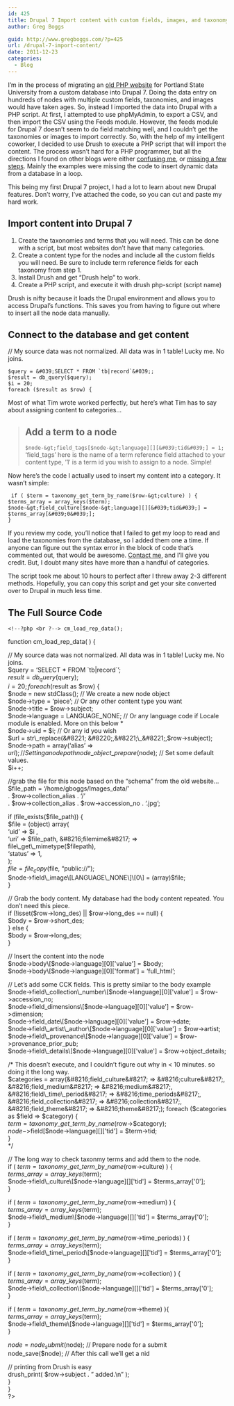 ```yaml
---
id: 425
title: Drupal 7 Import content with custom fields, images, and taxonomy
author: Greg Boggs

guid: http://www.gregboggs.com/?p=425
url: /drupal-7-import-content/
date: 2011-12-23
categories:
  - Blog
---
```

I&#8217;m in the process of migrating an [old PHP website][1] for Portland State University from a custom database into Drupal 7. Doing the data entry on hundreds of nodes with multiple custom fields, taxonomies, and images would have taken ages. So, instead I imported the data into Drupal with a PHP script. At first, I attempted to use phpMyAdmin, to export a CSV, and then import the CSV using the Feeds module. However, the feeds module for Drupal 7 doesn&#8217;t seem to do field matching well, and I couldn&#8217;t get the taxonomies or images to import correctly. So, with the help of my intelligent coworker, I decided to use Drush to execute a PHP script that will import the content. The process wasn&#8217;t hard for a PHP programmer, but all the directions I found on other blogs were either [confusing me][2], or [missing a few steps][3]. Mainly the examples were missing the code to insert dynamic data from a database in a loop.

This being my first Drupal 7 project, I had a lot to learn about new Drupal features. Don&#8217;t worry, I&#8217;ve attached the code, so you can cut and paste my hard work.

## Import content into Drupal 7

  1. Create the taxonomies and terms that you will need. This can be done with a script, but most websites don&#8217;t have that many categories.
  2. Create a content type for the nodes and include all the custom fields you will need. Be sure to include term reference fields for each taxonomy from step 1.
  3. Install Drush and get &#8220;Drush help&#8221; to work.
  4. Create a PHP script, and execute it with drush php-script (script name)

Drush is nifty because it loads the Drupal environment and allows you to access Drupal&#8217;s functions. This saves you from having to figure out where to insert all the node data manually.

## Connect to the database and get content

// My source data was not normalized. All data was in 1 table! Lucky me. No joins.  


    
    $query = &#039;SELECT * FROM `tb|record`&#039;;
    $result = db_query($query);
    $i = 20;
    foreach ($result as $row) {
    

Most of what Tim wrote worked perfectly, but here&#8217;s what Tim has to say about assigning content to categories&#8230;

> ## Add a term to a node
> 
> `$node-&gt;field_tags[$node-&gt;language][][&#039;tid&#039;] = 1;`  
> &#8216;field_tags&#8217; here is the name of a term reference field attached to your content type, &#8217;1&#8242; is a term id you wish to assign to a node. Simple!

Now here&#8217;s the code I actually used to insert my content into a category. It wasn&#8217;t simple:  


     if ( $term = taxonomy_get_term_by_name($row-&gt;culture) ) {
    $terms_array = array_keys($term);
    $node-&gt;field_culture[$node-&gt;language][][&#039;tid&#039;] = $terms_array[&#039;0&#039;];
    }
    

If you review my code, you&#8217;ll notice that I failed to get my loop to read and load the taxonomies from the database, so I added them one a time. If anyone can figure out the syntax error in the block of code that&#8217;s commented out, that would be awesome. [Contact me][4], and I&#8217;ll give you credit. But, I doubt many sites have more than a handful of categories.

The script took me about 10 hours to perfect after I threw away 2-3 different methods. Hopefully, you can copy this script and get your site converted over to Drupal in much less time.

## The Full Source Code

    
    <!--?php <br ?--> cm_load_rep_data();

function cm\_load\_rep_data( ) {

// My source data was not normalized. All data was in 1 table! Lucky me. No joins.  
$query = &#8216;SELECT * FROM \`tb|record\`&#8217;;  
$result = db_query($query);  
$i = 20;  
foreach ($result as $row) {  
$node = new stdClass(); // We create a new node object  
$node->type = &#8216;piece&#8217;; // Or any other content type you want  
$node->title = $row->subject;  
$node->language = LANGUAGE_NONE; // Or any language code if Locale module is enabled. More on this below *  
$node->uid = $i; // Or any id you wish  
$url = str\_replace(&#8221; &#8220;,&#8221;\_&#8221;,$row->subject);  
$node->path = array(&#8216;alias&#8217; => $url) ; // Setting a node path  
node\_object\_prepare($node); // Set some default values.  
$i++;

//grab the file for this node based on the &#8220;schema&#8221; from the old website&#8230;  
$file\_path = &#8216;/home/gboggs/Images\_data/&#8217;  
. $row->collection_alias . &#8216;/&#8217;  
. $row->collection\_alias . $row->accession\_no . &#8216;.jpg&#8217;;

if (file\_exists($file\_path)) {  
$file = (object) array(  
&#8216;uid&#8217; => $i ,  
&#8216;uri&#8217; => $file_path,  
&#8216;filemime&#8217; => file\_get\_mimetype($filepath),  
&#8216;status&#8217; => 1,  
);  
$file = file_copy($file, &#8220;public://&#8221;);  
$node->field\_image\[LANGUAGE\_NONE\]\[0\] = (array)$file;  
}

// Grab the body content. My database had the body content repeated. You don&#8217;t need this piece.  
if (!isset($row->long\_des) || $row->long\_des == null) {  
$body = $row->short_des;  
} else {  
$body = $row->long_des;  
}

// Insert the content into the node  
$node->body\[$node->language\]\[0\]['value'] = $body;  
$node->body\[$node->language\]\[0\]['format'] = &#8216;full_html&#8217;;

// Let&#8217;s add some CCK fields. This is pretty similar to the body example  
$node->field\_collection\_number\[$node->language\]\[0\]['value'] = $row->accession_no;  
$node->field_dimensions\[$node->language\]\[0\]['value'] = $row->dimension;  
$node->field_date\[$node->language\]\[0\]['value'] = $row->date;  
$node->field\_artist\_author\[$node->language\]\[0\]['value'] = $row->artist;  
$node->field\_provenance\[$node->language\]\[0\]['value'] = $row->provenance\_prior_pub;  
$node->field\_details\[$node->language\]\[0\]['value'] = $row->object\_details;

/* This doesn&#8217;t execute, and I couldn&#8217;t figure out why in < 10 minutes. so doing it the long way.  
$categories = array(&#8216;field_culture&#8217; => &#8216;culture&#8217;,  
&#8216;field_medium&#8217; => &#8216;medium&#8217;,  
&#8216;field\_time\_period&#8217; => &#8216;time_periods&#8217;,  
&#8216;field_collection&#8217; => &#8216;collection&#8217;,  
&#8216;field_theme&#8217; => &#8216;theme&#8217;);  
foreach ($categories as $field => $category) {  
$term = taxonomy\_get\_term\_by\_name($row->$category);  
$node->$field\[$node->language\]\[\]['tid'] = $term->tid;  
}  
*/

// The long way to check taxonmy terms and add them to the node.  
if ( $term = taxonomy\_get\_term\_by\_name($row->culture) ) {  
$terms\_array = array\_keys($term);  
$node->field\_culture\[$node->language\]\[\]['tid'] = $terms\_array['0'];  
}

if ( $term = taxonomy\_get\_term\_by\_name($row->medium) ) {  
$terms\_array = array\_keys($term);  
$node->field\_medium\[$node->language\]\[\]['tid'] = $terms\_array['0'];  
}

if ( $term = taxonomy\_get\_term\_by\_name($row->time_periods) ) {  
$terms\_array = array\_keys($term);  
$node->field\_time\_period\[$node->language\]\[\]['tid'] = $terms_array['0'];  
}

if ( $term = taxonomy\_get\_term\_by\_name($row->collection) ) {  
$terms\_array = array\_keys($term);  
$node->field\_collection\[$node->language\]\[\]['tid'] = $terms\_array['0'];  
}

if ( $term = taxonomy\_get\_term\_by\_name($row->theme) ){  
$terms\_array = array\_keys($term);  
$node->field\_theme\[$node->language\]\[\]['tid'] = $terms\_array['0'];  
}

$node = node_submit($node); // Prepare node for a submit  
node_save($node); // After this call we&#8217;ll get a nid

// printing from Drush is easy  
drush_print( $row->subject . &#8221; added.\n&#8221; );  
}  
}  
?>

 [1]: http://www.medievalportland.pdx.edu/
 [2]: http://shout.setfive.com/2011/02/09/drupal-7-batch-insert-nodes-with-drush/
 [3]: http://timonweb.com/how-programmatically-create-nodes-comments-and-taxonomies-drupal-7
 [4]: http://www.gregboggs.com/contact/ "Contact"